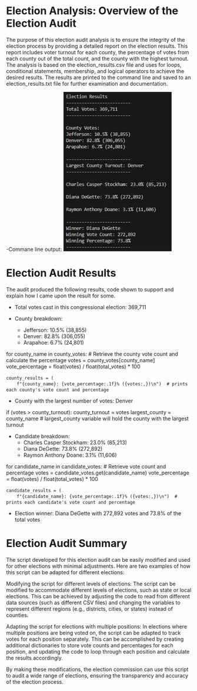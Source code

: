 # Election Analysis: Overview of the Election Audit

The purpose of this election audit analysis is to ensure the integrity of the election process by providing a detailed report on the election results. This report includes voter turnout for each county, the percentage of votes from each county out of the total count, and the county with the highest turnout. The analysis is based on the election_results.csv file and uses for loops, conditional statements, membership, and logical operators to achieve the desired results. The results are printed to the command line and saved to an election_results.txt file for further examination and documentation.

-Commane line output:
![Election Audit Results Screenshot](./analysis/Deliverable%201%20Print%20Screenshot%202023-05-13%20111337.png)

# Election Audit Results

The audit produced the following results, code shown to support and explain how I came upon the result for some.

* Total votes cast in this congressional election: 369,711

* County breakdown:
  * Jefferson: 10.5% (38,855)
  * Denver: 82.8% (306,055)
  * Arapahoe: 6.7% (24,801)

for county_name in county_votes:
    # Retrieve the county vote count and calculate the percentage
    votes = county_votes[county_name]
    vote_percentage = float(votes) / float(total_votes) * 100

    county_results = (
        f"{county_name}: {vote_percentage:.1f}% ({votes:,})\n")  # prints each county's vote count and percentage

* County with the largest number of votes: Denver

if (votes > county_turnout):
    county_turnout = votes
    largest_county = county_name  # largest_county variable will hold the county with the largest turnout


* Candidate breakdown:
  * Charles Casper Stockham: 23.0% (85,213)
  * Diana DeGette: 73.8% (272,892)
  * Raymon Anthony Doane: 3.1% (11,606)

for candidate_name in candidate_votes:
    # Retrieve vote count and percentage
    votes = candidate_votes.get(candidate_name)
    vote_percentage = float(votes) / float(total_votes) * 100

    candidate_results = (
        f"{candidate_name}: {vote_percentage:.1f}% ({votes:,})\n")  # prints each candidate's vote count and percentage


* Election winner: Diana DeGette with 272,892 votes and 73.8% of the total votes

# Election Audit Summary

The script developed for this election audit can be easily modified and used for other elections with minimal adjustments. Here are two examples of how this script can be adapted for different elections:

Modifying the script for different levels of elections: The script can be modified to accommodate different levels of elections, such as state or local elections. This can be achieved by adjusting the code to read from different data sources (such as different CSV files) and changing the variables to represent different regions (e.g., districts, cities, or states) instead of counties.

Adapting the script for elections with multiple positions: In elections where multiple positions are being voted on, the script can be adapted to track votes for each position separately. This can be accomplished by creating additional dictionaries to store vote counts and percentages for each position, and updating the code to loop through each position and calculate the results accordingly.

By making these modifications, the election commission can use this script to audit a wide range of elections, ensuring the transparency and accuracy of the election process.
